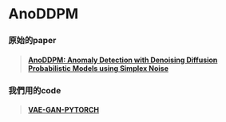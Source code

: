 AnoDDPM
===
 ### 原始的paper
> #### [AnoDDPM: Anomaly Detection with Denoising Diffusion Probabilistic Models using Simplex Noise](https://ieeexplore.ieee.org/document/9857019 "游標顯示")
 ### 我們用的code  
> #### [VAE-GAN-PYTORCH](https://github.com/Julian-Wyatt/AnoDDPM "游標顯示")
